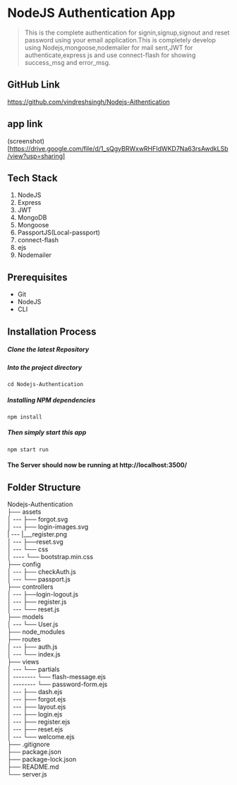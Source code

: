 # NodeJS Authentication App
> This is the complete authentication for signin,signup,signout and reset password  using your email application.This is completely develop using Nodejs,mongoose,nodemailer for mail sent,JWT for authenticate,express js and use connect-flash for showing success_msg and error_msg.


## GitHub Link
https://github.com/vindreshsingh/Nodejs-Aithentication

## app link
(screenshot)[https://drive.google.com/file/d/1_sQgyBRWxwRHFIdWKD7Na63rsAwdkLSb/view?usp=sharing]


## Tech Stack
1.  NodeJS
2.  Express
3.  JWT
4.  MongoDB
5.  Mongoose
6.  PassportJS(Local-passport)
7. connect-flash
8.  ejs
9.  Nodemailer


## Prerequisites
- Git
- NodeJS
- CLI

## Installation Process

##### Clone the latest Repository



##### Into the project directory

`cd Nodejs-Authentication`

##### Installing NPM dependencies

`npm install`

##### Then simply start this app

`npm start run`

#### The Server should now be running at http://localhost:3500/

## Folder Structure

Nodejs-Authentication <br>
├── assets <br>
│ --- ├── forgot.svg <br>
│ --- ├── login-images.svg <br>
| --- |___register.png <br>
│ --- ├──reset.svg <br>
│ --- └── css <br>
│ ----     └── bootstrap.min.css <br>
├── config <br>
│ --- ├── checkAuth.js <br>
│ --- └── passport.js <br>
├── controllers <br>
│ --- ├──login-logout.js <br>
│ --- ├── register.js <br>
│ --- └── reset.js <br>
├── models <br>
│ --- └── User.js <br>
├── node_modules <br>
├── routes <br>
│ --- ├── auth.js <br>
│ --- └── index.js <br>
├── views <br>
│ --- └── partials <br>
│ -------- └── flash-message.ejs <br>
│ -------- └── password-form.ejs <br>
│ --- ├── dash.ejs <br>
│ --- ├── forgot.ejs <br>
│ --- ├── layout.ejs <br>
│ --- ├── login.ejs <br>
│ --- ├── register.ejs <br>
│ --- ├── reset.ejs <br>
│ --- └── welcome.ejs <br>
├── .gitignore <br>
├── package.json <br>
├── package-lock.json <br>
├── README.md <br>
└── server.js <br>

